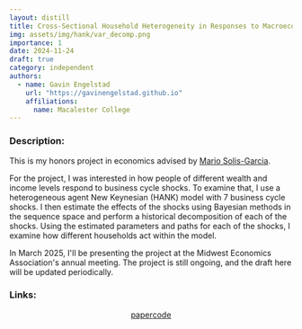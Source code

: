 ```yaml
---
layout: distill
title: Cross-Sectional Household Heterogeneity in Responses to Macroeconomic Shocks
img: assets/img/hank/var_decomp.png
importance: 1
date: 2024-11-24
draft: true
category: independent
authors:
  - name: Gavin Engelstad
    url: "https://gavinengelstad.github.io"
    affiliations:
      name: Macalester College
---
```


### Description:

This is my honors project in economics advised by [Mario Solis-Garcia](https://sites.google.com/a/macalester.edu/solis-garcia/).

For the project, I was interested in how people of different wealth and income levels respond to business cycle shocks. To examine that, I use a heterogeneous agent New Keynesian (HANK) model with 7 business cycle shocks. I then estimate the effects of the shocks using Bayesian methods in the sequence space and perform a historical decomposition of each of the shocks. Using the estimated parameters and paths for each of the shocks, I examine how different households act within the model.

In March 2025, I'll be presenting the project at the Midwest Economics Association's annual meeting. The project is still ongoing, and the draft here will be updated periodically.


### Links:

<style>
    .links {
        display: flex;
        justify-content: center;
        align-items: center;
    }
</style>

<div class="links">
    <a href="https://gavinengelstad.github.io/assets/pdf/hank/paper.pdf" class="btn btn-sm z-depth-0" role="button" target="_blank" rel="noopener noreferrer">paper</a>
    <a href="https://github.com/GavinEngelstad/HANK-Honors" class="btn btn-sm z-depth-0" role="button" target="_blank" rel="noopener noreferrer">code</a>
</div>
